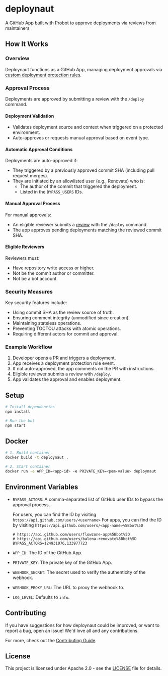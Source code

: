 # deploynaut

A GitHub App built with [Probot](https://github.com/probot/probot) to approve deployments via reviews from maintainers

## How It Works

### Overview

Deploynaut functions as a GitHub App, managing deployment approvals via [custom deployment protection rules](https://docs.github.com/en/actions/managing-workflow-runs-and-deployments/managing-deployments/creating-custom-deployment-protection-rules).

### Approval Process

Deployments are approved by submitting a review with the `/deploy` command.

#### Deployment Validation

- Validates deployment source and context when triggered on a protected environment.
- Auto-approves or requests manual approval based on event type.

#### Automatic Approval Conditions

Deployments are auto-approved if:

- They triggered by a previously approved commit SHA (including pull request merges).
- They are initiated by an allowlisted user (e.g., Renovate) who is:
  - The author of the commit that triggered the deployment.
  - Listed in the `BYPASS_USERS` IDs.

#### Manual Approval Process

For manual approvals:

- An eligible reviewer submits a [review](https://docs.github.com/en/pull-requests/collaborating-with-pull-requests/reviewing-changes-in-pull-requests/reviewing-proposed-changes-in-a-pull-request#submitting-your-review) with the `/deploy` command.
- The app approves pending deployments matching the reviewed commit SHA.

#### Eligible Reviewers

Reviewers must:

- Have repository write access or higher.
- Not be the commit author or committer.
- Not be a bot account.

### Security Measures

Key security features include:

- Using commit SHA as the review source of truth.
- Ensuring comment integrity (unmodified since creation).
- Maintaining stateless operations.
- Preventing TOCTOU attacks with atomic operations.
- Requiring different actors for commit and approval.

### Example Workflow

1. Developer opens a PR and triggers a deployment.
2. App receives a deployment protection rule event.
3. If not auto-approved, the app comments on the PR with instructions.
4. Eligible reviewer submits a review with `/deploy`.
5. App validates the approval and enables deployment.

## Setup

```sh
# Install dependencies
npm install

# Run the bot
npm start
```

## Docker

```sh
# 1. Build container
docker build -t deploynaut .

# 2. Start container
docker run -e APP_ID=<app-id> -e PRIVATE_KEY=<pem-value> deploynaut
```

## Environment Variables

- `BYPASS_ACTORS`: A comma-separated list of GitHub user IDs to bypass the approval process.

  For users, you can find the ID by visiting `https://api.github.com/users/<username>`
  For apps, you can find the ID by visiting `https://api.github.com/users/<app-name>%5Bbot%5D`

  ```shell
  # https://api.github.com/users/flowzone-app%5Bbot%5D
  # https://api.github.com/users/balena-renovate%5Bbot%5D
  BYPASS_ACTORS=124931076,133977723
  ```

- `APP_ID`: The ID of the GitHub App.
- `PRIVATE_KEY`: The private key of the GitHub App.
- `WEBHOOK_SECRET`: The secret used to verify the authenticity of the webhook.
- `WEBHOOK_PROXY_URL`: The URL to proxy the webhook to.
- `LOG_LEVEL`: Defaults to `info`.

## Contributing

If you have suggestions for how deploynaut could be improved, or want to report a bug, open an issue! We'd love all and any contributions.

For more, check out the [Contributing Guide](CONTRIBUTING.md).

## License

This project is licensed under Apache 2.0 - see the [LICENSE](LICENSE) file for
details.
